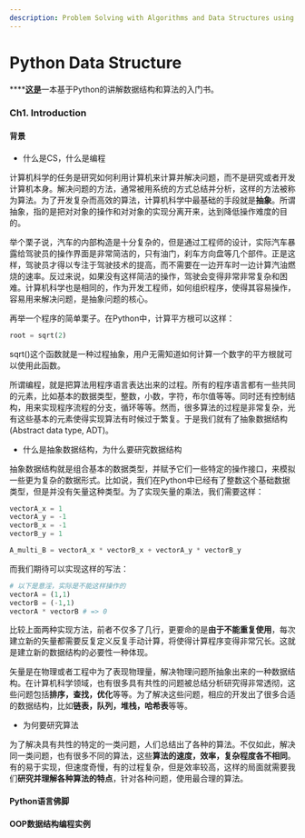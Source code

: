 ```yaml
---
description: Problem Solving with Algorithms and Data Structures using Python
---
```


# Python Data Structure

\*\*\*\*[**这是**](https://runestone.academy/runestone/books/published/pythonds/index.html)一本基于Python的讲解数据结构和算法的入门书。

### Ch1. Introduction

#### 背景

* 什么是CS，什么是编程

计算机科学的任务是研究如何利用计算机来计算并解决问题，而不是研究或者开发计算机本身。解决问题的方法，通常被用系统的方式总结并分析，这样的方法被称为算法。为了开发复杂而高效的算法，计算机科学中最基础的手段就是**抽象**。所谓抽象，指的是把对对象的操作和对对象的实现分离开来，达到降低操作难度的目的。

举个栗子说，汽车的内部构造是十分复杂的，但是通过工程师的设计，实际汽车暴露给驾驶员的操作界面是非常简洁的，只有油门，刹车方向盘等几个部件。正是这样，驾驶员才得以专注于驾驶技术的提高，而不需要在一边开车时一边计算汽油燃烧的速率。反过来说，如果没有这样简洁的操作，驾驶会变得非常非常复杂和困难。计算机科学也是相同的，作为开发工程师，如何组织程序，使得其容易操作，容易用来解决问题，是抽象问题的核心。

再举一个程序的简单栗子。在Python中，计算平方根可以这样：

```python
root = sqrt(2)
```

sqrt\(\)这个函数就是一种过程抽象，用户无需知道如何计算一个数字的平方根就可以使用此函数。

所谓编程，就是把算法用程序语言表达出来的过程。所有的程序语言都有一些共同的元素，比如基本的数据类型，整数，小数，字符，布尔值等等。同时还有控制结构，用来实现程序流程的分支，循环等等。然而，很多算法的过程是非常复杂，光有这些基本的元素使得实现算法有时候过于繁复。于是我们就有了抽象数据结构\(Abstract data type, ADT\)。

* 什么是抽象数据结构，为什么要研究数据结构

抽象数据结构就是组合基本的数据类型，并赋予它们一些特定的操作接口，来模拟一些更为复杂的数据形式。比如说，我们在Python中已经有了整数这个基础数据类型，但是并没有矢量这种类型。为了实现矢量的乘法，我们需要这样：

```python
vectorA_x = 1
vectorA_y = -1
vectorB_x = -1
vectorB_y = 1

A_multi_B = vectorA_x * vectorB_x + vectorA_y * vectorB_y
```

而我们期待可以实现这样的写法：

```python
# 以下是意淫，实际是不能这样操作的
vectorA = (1,1)
vectorB = (-1,1)
vectorA * vectorB # => 0
```

比较上面两种实现方法，前者不仅多了几行，更要命的是**由于不能重复使用**，每次建立新的矢量都需要反复定义反复手动计算，将使得计算程序变得非常冗长。这就是建立新的数据结构的必要性一种体现。

矢量是在物理或者工程中为了表现物理量，解决物理问题所抽象出来的一种数据结构。在计算机科学领域，也有很多具有共性的问题被总结分析研究得非常透彻，这些问题包括**排序，查找，优化**等等。为了解决这些问题，相应的开发出了很多合适的数据结构，比如**链表，队列，堆栈，哈希表**等等。

* 为何要研究算法

为了解决具有共性的特定的一类问题，人们总结出了各种的算法。不仅如此，解决同一类问题，也有很多不同的算法，这些**算法的速度，效率，复杂程度各不相同**。有的易于实现，但速度奇慢，有的过程复杂，但是效率较高，这样的局面就需要我们**研究并理解各种算法的特点**，针对各种问题，使用最合理的算法。

#### Python语言佛脚

#### OOP数据结构编程实例



